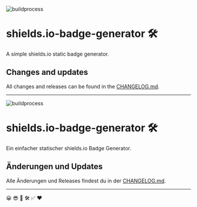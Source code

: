![buildprocess](https://github.com/NicoG11/shieldsio-badge-generator/actions/workflows/deploy.yml/badge.svg?event=push)

# shields.io-badge-generator 🛠️

A simple shields.io static badge generator.

## Changes and updates

All changes and releases can be found in the [CHANGELOG.md](./CHANGELOG.md).


---


![buildprocess](https://github.com/NicoG11/shieldsio-badge-generator/actions/workflows/deploy.yml/badge.svg?event=push)

# shields.io-badge-generator 🛠️

Ein einfacher statischer shields.io Badge Generator.

## Änderungen und Updates

Alle Änderungen und Releases findest du in der [CHANGELOG.md](./CHANGELOG.md).

---

😀 😎 🚧 🛠️ ✅ ❤️
